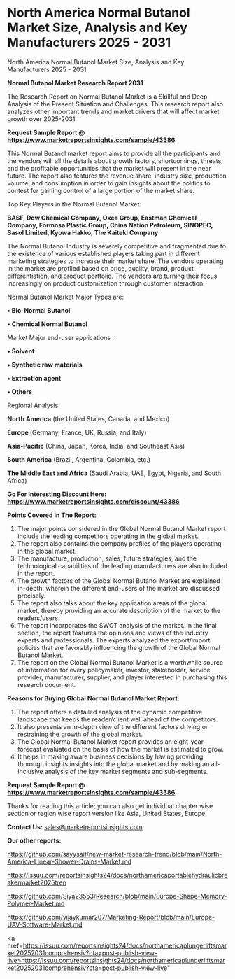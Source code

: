 # North America Normal Butanol Market Size, Analysis and Key Manufacturers 2025 - 2031
North America Normal Butanol Market Size, Analysis and Key Manufacturers 2025 - 2031

<strong>Normal Butanol Market Research Report 2031</strong>

The Research Report on Normal Butanol Market is a Skillful and Deep Analysis of the Present Situation and Challenges. This research report also analyzes other important trends and market drivers that will affect market growth over 2025-2031.

<strong>Request Sample Report @ <a href=https://www.marketreportsinsights.com/sample/43386>https://www.marketreportsinsights.com/sample/43386</a></strong>

This Normal Butanol market report aims to provide all the participants and the vendors will all the details about growth factors, shortcomings, threats, and the profitable opportunities that the market will present in the near future. The report also features the revenue share, industry size, production volume, and consumption in order to gain insights about the politics to contest for gaining control of a large portion of the market share.

Top Key Players in the Normal Butanol Market:

<strong>BASF, Dow Chemical Company, Oxea Group, Eastman Chemical Company, Formosa Plastic Group, China Nation Petroleum, SINOPEC, Sasol Limited, Kyowa Hakko, The Kaiteki Company</strong>

The Normal Butanol Industry is severely competitive and fragmented due to the existence of various established players taking part in different marketing strategies to increase their market share. The vendors operating in the market are profiled based on price, quality, brand, product differentiation, and product portfolio. The vendors are turning their focus increasingly on product customization through customer interaction.

Normal Butanol Market Major Types are:

<strong>•  Bio-Normal Butanol

•  Chemical Normal Butanol</strong>

Market Major end-user applications :

<strong>•  Solvent

•  Synthetic raw materials

•  Extraction agent

•  Others</strong>

Regional Analysis

</u><strong><b>North America</b></strong> (the United States, Canada, and Mexico)

<strong><b>Europe </b></strong>(Germany, France, UK, Russia, and Italy)

<strong><b>Asia-Pacific</b></strong> (China, Japan, Korea, India, and Southeast Asia)

<strong><b>South America</b></strong> (Brazil, Argentina, Colombia, etc.)

<strong><b>The Middle East and Africa</b></strong> (Saudi Arabia, UAE, Egypt, Nigeria, and South Africa)

<strong>Go For Interesting Discount Here: <a href=https://www.marketreportsinsights.com/discount/43386>https://www.marketreportsinsights.com/discount/43386</a></strong>

<strong>Points Covered in The Report:</strong>
<ol>
  <li>The major points considered in the Global Normal Butanol Market report include the leading competitors operating in the global market.</li>
  <li>The report also contains the company profiles of the players operating in the global market.</li>
  <li>The manufacture, production, sales, future strategies, and the technological capabilities of the leading manufacturers are also included in the report.</li>
  <li>The growth factors of the Global Normal Butanol Market are explained in-depth, wherein the different end-users of the market are discussed precisely.</li>
  <li>The report also talks about the key application areas of the global market, thereby providing an accurate description of the market to the readers/users.</li>
  <li>The report incorporates the SWOT analysis of the market. In the final section, the report features the opinions and views of the industry experts and professionals. The experts analyzed the export/import policies that are favorably influencing the growth of the Global Normal Butanol Market.</li>
  <li>The report on the Global Normal Butanol Market is a worthwhile source of information for every policymaker, investor, stakeholder, service provider, manufacturer, supplier, and player interested in purchasing this research document.</li>
</ol>
<strong>Reasons for Buying Global Normal Butanol Market Report:</strong>

<ol>
  <li>The report offers a detailed analysis of the dynamic competitive landscape that keeps the reader/client well ahead of the competitors.</li>
  <li>It also presents an in-depth view of the different factors driving or restraining the growth of the global market.</li>
  <li>The Global Normal Butanol Market report provides an eight-year forecast evaluated on the basis of how the market is estimated to grow.</li>
  <li>It helps in making aware business decisions by having providing thorough insights insights into the global market and by making an all-inclusive analysis of the key market segments and sub-segments.</li>
</ol>
<strong>Request Sample Report @ <a href=https://www.marketreportsinsights.com/sample/43386>https://www.marketreportsinsights.com/sample/43386</a></strong>


Thanks for reading this article; you can also get individual chapter wise section or region wise report version like Asia, United States, Europe.

<strong>Contact Us:</strong>
sales@marketreportsinsights.com

<strong>Our other reports:</strong>

<a href=https://github.com/sayysaif/new-market-research-trend/blob/main/North-America-Linear-Shower-Drains-Market.md>https://github.com/sayysaif/new-market-research-trend/blob/main/North-America-Linear-Shower-Drains-Market.md</a>

<a href=https://issuu.com/reportsinsights24/docs/northamericaportablehydraulicbreakermarket2025tren>https://issuu.com/reportsinsights24/docs/northamericaportablehydraulicbreakermarket2025tren</a>

<a href=https://github.com/Siya23553/Research/blob/main/Europe-Shape-Memory-Polymer-Market.md>https://github.com/Siya23553/Research/blob/main/Europe-Shape-Memory-Polymer-Market.md</a>

<a href=https://github.com/vijaykumar207/Marketing-Report/blob/main/Europe-UAV-Software-Market.md>https://github.com/vijaykumar207/Marketing-Report/blob/main/Europe-UAV-Software-Market.md</a>

<a href=https://issuu.com/reportsinsights24/docs/northamericaplungerliftsmarket20252031comprehensiv?cta=post-publish-view-live>https://issuu.com/reportsinsights24/docs/northamericaplungerliftsmarket20252031comprehensiv?cta=post-publish-view-live</a>"
